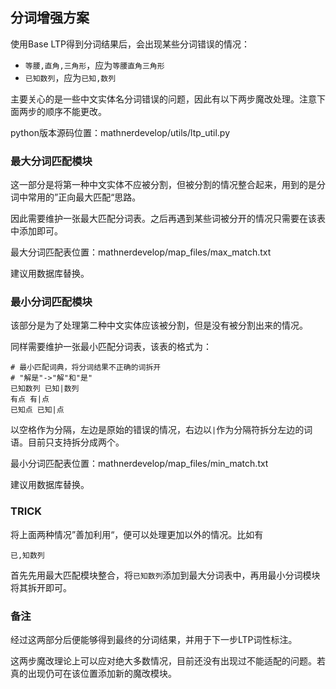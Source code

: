 ## 分词增强方案

使用Base LTP得到分词结果后，会出现某些分词错误的情况：

- `等腰,直角,三角形`，应为`等腰直角三角形`
- `已知数列`，应为`已知,数列`

主要关心的是一些中文实体名分词错误的问题，因此有以下两步魔改处理。注意下面两步的顺序不能更改。

python版本源码位置：mathnerdevelop/utils/ltp_util.py

### 最大分词匹配模块

这一部分是将第一种中文实体不应被分割，但被分割的情况整合起来，用到的是分词中常用的”正向最大匹配“思路。

因此需要维护一张最大匹配分词表。之后再遇到某些词被分开的情况只需要在该表中添加即可。

最大分词匹配表位置：mathnerdevelop/map_files/max_match.txt

建议用数据库替换。

### 最小分词匹配模块

该部分是为了处理第二种中文实体应该被分割，但是没有被分割出来的情况。

同样需要维护一张最小匹配分词表，该表的格式为：

```shell
# 最小匹配词典，将分词结果不正确的词拆开
# "解是"->"解"和"是"
已知数列 已知|数列
有点 有|点
已知点 已知|点
```

以空格作为分隔，左边是原始的错误的情况，右边以`|`作为分隔符拆分左边的词语。目前只支持拆分成两个。

最小分词匹配表位置：mathnerdevelop/map_files/min_match.txt

建议用数据库替换。

### TRICK

将上面两种情况”善加利用“，便可以处理更加以外的情况。比如有

```
已,知数列
```

首先先用最大匹配模块整合，将`已知数列`添加到最大分词表中，再用最小分词模块将其拆开即可。

### 备注

经过这两部分后便能够得到最终的分词结果，并用于下一步LTP词性标注。

这两步魔改理论上可以应对绝大多数情况，目前还没有出现过不能适配的问题。若真的出现仍可在该位置添加新的魔改模块。